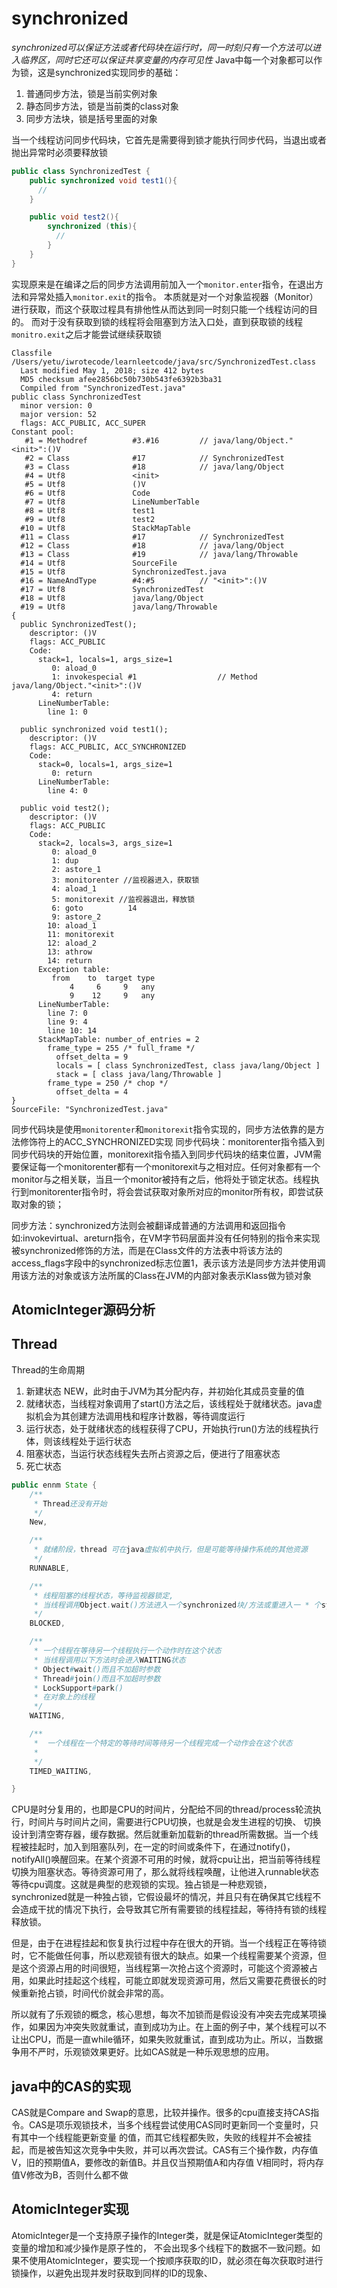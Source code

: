 
# synchronized

*synchronized可以保证方法或者代码块在运行时，同一时刻只有一个方法可以进入临界区，同时它还可以保证共享变量的内存可见性*
Java中每一个对象都可以作为锁，这是synchronized实现同步的基础：

1. 普通同步方法，锁是当前实例对象
2. 静态同步方法，锁是当前类的class对象
3. 同步方法块，锁是括号里面的对象

当一个线程访问同步代码块，它首先是需要得到锁才能执行同步代码，当退出或者抛出异常时必须要释放锁

```java
public class SynchronizedTest {
    public synchronized void test1(){
      //
    }

    public void test2(){
        synchronized (this){
          //
        }
    }
}
```

实现原来是在编译之后的同步方法调用前加入一个`monitor.enter`指令，在退出方法和异常处插入`monitor.exit`的指令。
本质就是对一个对象监视器（Monitor）进行获取，而这个获取过程具有排他性从而达到同一时刻只能一个线程访问的目的。
而对于没有获取到锁的线程将会阻塞到方法入口处，直到获取锁的线程`monitro.exit`之后才能尝试继续获取锁

```text
Classfile /Users/yetu/iwrotecode/learnleetcode/java/src/SynchronizedTest.class
  Last modified May 1, 2018; size 412 bytes
  MD5 checksum afee2856bc50b730b543fe6392b3ba31
  Compiled from "SynchronizedTest.java"
public class SynchronizedTest
  minor version: 0
  major version: 52
  flags: ACC_PUBLIC, ACC_SUPER
Constant pool:
   #1 = Methodref          #3.#16         // java/lang/Object."<init>":()V
   #2 = Class              #17            // SynchronizedTest
   #3 = Class              #18            // java/lang/Object
   #4 = Utf8               <init>
   #5 = Utf8               ()V
   #6 = Utf8               Code
   #7 = Utf8               LineNumberTable
   #8 = Utf8               test1
   #9 = Utf8               test2
  #10 = Utf8               StackMapTable
  #11 = Class              #17            // SynchronizedTest
  #12 = Class              #18            // java/lang/Object
  #13 = Class              #19            // java/lang/Throwable
  #14 = Utf8               SourceFile
  #15 = Utf8               SynchronizedTest.java
  #16 = NameAndType        #4:#5          // "<init>":()V
  #17 = Utf8               SynchronizedTest
  #18 = Utf8               java/lang/Object
  #19 = Utf8               java/lang/Throwable
{
  public SynchronizedTest();
    descriptor: ()V
    flags: ACC_PUBLIC
    Code:
      stack=1, locals=1, args_size=1
         0: aload_0
         1: invokespecial #1                  // Method java/lang/Object."<init>":()V
         4: return
      LineNumberTable:
        line 1: 0

  public synchronized void test1();
    descriptor: ()V
    flags: ACC_PUBLIC, ACC_SYNCHRONIZED
    Code:
      stack=0, locals=1, args_size=1
         0: return
      LineNumberTable:
        line 4: 0

  public void test2();
    descriptor: ()V
    flags: ACC_PUBLIC
    Code:
      stack=2, locals=3, args_size=1
         0: aload_0
         1: dup
         2: astore_1
         3: monitorenter //监视器进入，获取锁
         4: aload_1
         5: monitorexit //监视器退出，释放锁
         6: goto          14
         9: astore_2
        10: aload_1
        11: monitorexit
        12: aload_2
        13: athrow
        14: return
      Exception table:
         from    to  target type
             4     6     9   any
             9    12     9   any
      LineNumberTable:
        line 7: 0
        line 9: 4
        line 10: 14
      StackMapTable: number_of_entries = 2
        frame_type = 255 /* full_frame */
          offset_delta = 9
          locals = [ class SynchronizedTest, class java/lang/Object ]
          stack = [ class java/lang/Throwable ]
        frame_type = 250 /* chop */
          offset_delta = 4
}
SourceFile: "SynchronizedTest.java"

```

同步代码块是使用`monitorenter`和`monitorexit`指令实现的，同步方法依靠的是方法修饰符上的ACC_SYNCHRONIZED实现
同步代码块：monitorenter指令插入到同步代码块的开始位置，monitorexit指令插入到同步代码块的结束位置，JVM需要保证每一个monitorenter都有一个monitorexit与之相对应。任何对象都有一个monitor与之相关联，当且一个monitor被持有之后，他将处于锁定状态。线程执行到monitorenter指令时，将会尝试获取对象所对应的monitor所有权，即尝试获取对象的锁；

同步方法：synchronized方法则会被翻译成普通的方法调用和返回指令如:invokevirtual、areturn指令，在VM字节码层面并没有任何特别的指令来实现被synchronized修饰的方法，而是在Class文件的方法表中将该方法的access_flags字段中的synchronized标志位置1，表示该方法是同步方法并使用调用该方法的对象或该方法所属的Class在JVM的内部对象表示Klass做为锁对象


## AtomicInteger源码分析

## Thread

Thread的生命周期

1. 新建状态 NEW，此时由于JVM为其分配内存，并初始化其成员变量的值
2. 就绪状态，当线程对象调用了start()方法之后，该线程处于就绪状态。java虚拟机会为其创建方法调用栈和程序计数器，等待调度运行
3. 运行状态，处于就绪状态的线程获得了CPU，开始执行run()方法的线程执行体，则该线程处于运行状态
4. 阻塞状态，当运行状态线程失去所占资源之后，便进行了阻塞状态
5. 死亡状态

```java
public ennm State {
    /**
     * Thread还没有开始
     */
    New,

    /**
     * 就绪阶段，thread 可在java虚拟机中执行，但是可能等待操作系统的其他资源
     */
    RUNNABLE,

    /**
     * 线程阻塞的线程状态，等待监视器锁定,
     * 当线程调用Object.wait()方法进入一个synchronized块/方法或重进入一 * 个synchronized锁/方法时等待获取monitor锁
     */
    BLOCKED,

    /**
     * 一个线程在等待另一个线程执行一个动作时在这个状态
     * 当线程调用以下方法时会进入WAITING状态
     * Object#wait()而且不加超时参数
     * Thread#join()而且不加超时参数
     * LockSupport#park()
     * 在对象上的线程
     */
    WAITING,

    /**
     *  一个线程在一个特定的等待时间等待另一个线程完成一个动作会在这个状态
     * 
     */
    TIMED_WAITING,

}
```

CPU是时分复用的，也即是CPU的时间片，分配给不同的thread/process轮流执行，时间片与时间片之间，需要进行CPU切换，也就是会发生进程的切换、
切换设计到清空寄存器，缓存数据。然后就重新加载新的thread所需数据。当一个线程被挂起时，加入到阻塞队列，在一定的时间或条件下，在通过notify()，notifyAll()唤醒回来。在某个资源不可用的时候，就将cpu让出，把当前等待线程切换为阻塞状态。等待资源可用了，那么就将线程唤醒，让他进入runnable状态等待cpu调度。这就是典型的悲观锁的实现。独占锁是一种悲观锁，synchronized就是一种独占锁，它假设最坏的情况，并且只有在确保其它线程不会造成干扰的情况下执行，会导致其它所有需要锁的线程挂起，等待持有锁的线程释放锁。

但是，由于在进程挂起和恢复执行过程中存在很大的开销。当一个线程正在等待锁时，它不能做任何事，所以悲观锁有很大的缺点。如果一个线程需要某个资源，但是这个资源占用的时间很短，当线程第一次抢占这个资源时，可能这个资源被占用，如果此时挂起这个线程，可能立即就发现资源可用，然后又需要花费很长的时候重新抢占锁，时间代价就会非常的高。

所以就有了乐观锁的概念，核心思想，每次不加锁而是假设没有冲突去完成某项操作，如果因为冲突失败就重试，直到成功为止。在上面的例子中，某个线程可以不让出CPU，而是一直while循环，如果失败就重试，直到成功为止。所以，当数据争用不严时，乐观锁效果更好。比如CAS就是一种乐观思想的应用。

## java中的CAS的实现

CAS就是Compare and Swap的意思，比较并操作。很多的cpu直接支持CAS指令。CAS是项乐观锁技术，当多个线程尝试使用CAS同时更新同一个变量时，只有其中一个线程能更新变量
的值，而其它线程都失败，失败的线程并不会被挂起，而是被告知这次竞争中失败，并可以再次尝试。CAS有三个操作数，内存值V，旧的预期值A，要修改的新值B。并且仅当预期值A和内存值
V相同时，将内存值V修改为B，否则什么都不做

## AtomicInteger实现

AtomicInteger是一个支持原子操作的Integer类，就是保证AtomicInteger类型的变量的增加和减少操作是原子性的，
不会出现多个线程下的数据不一致问题。如果不使用AtomicInteger，要实现一个按顺序获取的ID，就必须在每次获取时进行锁操作，以避免出现并发时获取到同样的ID的现象、
